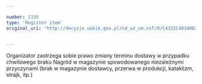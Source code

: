 ```yaml
---

number: 2330
type: 'Register item'
original_uri: 'http://decyzje.uokik.gov.pl/nd_wz_um.nsf/0/C4322C48340D30C4C12578AB0039F778?OpenDocument'


---
```


Organizator zastrzega sobie prawo zmiany terminu dostawy w przypadku chwilowego braku Nagród w magazynie spowodowanego niezależnymi przyczynami (brak w magazynie dostawcy, przerwa w produkcji, kataklizm, strajk, itp.)
